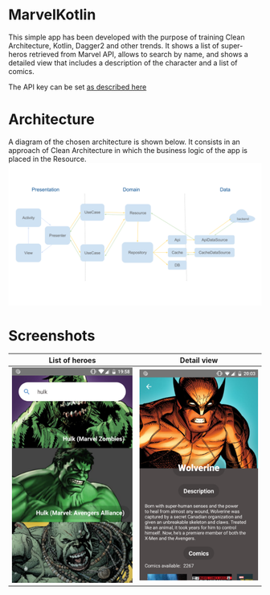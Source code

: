# MarvelKotlin
This simple app has been developed with the purpose of training Clean Architecture, Kotlin, Dagger2 and other trends.
It shows a list of super-heros retrieved from Marvel API, allows to search by name, and shows a detailed view that includes a description of the character and a list of comics.


The API key can be set [as described here](https://medium.com/code-better/hiding-api-keys-from-your-android-repository-b23f5598b906)

# Architecture
A diagram of the chosen architecture is shown below. It consists in an approach of Clean Architecture in which the business logic of the app is placed in the Resource. 
![](/screenshots/architecture.svg)

# Screenshots

List of heroes             |  Detail view
:-------------------------:|:-------------------------:
![](/screenshots/characterList.png)  |  ![](/screenshots/characterDetail.png)


